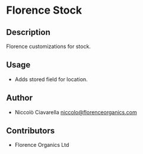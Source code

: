 Florence Stock
==============

Description
-----------
Florence customizations for stock.

Usage
-----
* Adds stored field for location.

Author
------
* Niccolò Ciavarella <niccolo@florenceorganics.com>

Contributors
------------
* Florence Organics Ltd